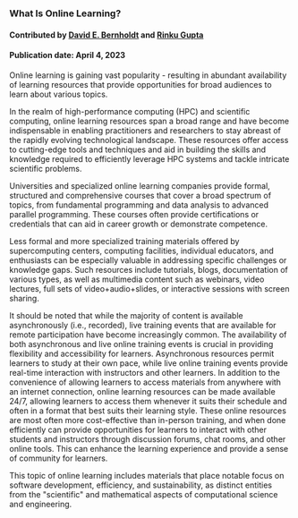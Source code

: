 ### What Is Online Learning?
#### Contributed by [David E. Bernholdt](https://github.com/bernhold) and [Rinku Gupta](https://github.com/rinkug)
#### Publication date: April 4, 2023

<!--- deck start --->
Online learning is gaining vast popularity  - resulting in abundant availability of learning resources that provide opportunities for broad audiences to learn about various topics.
<!--- deck end --->

<!--- body start --->

In the realm of high-performance computing (HPC) and scientific computing, online learning resources span a broad range and have become indispensable in enabling practitioners and researchers to stay abreast of the rapidly evolving technological landscape. These resources offer access to cutting-edge tools and techniques and aid in building the skills and knowledge required to efficiently leverage HPC systems and tackle intricate scientific problems.

Universities and specialized online learning companies provide formal, structured and comprehensive courses that cover a broad spectrum of topics, from fundamental programming and data analysis to advanced parallel programming. These courses often provide certifications or credentials that can aid in career growth or demonstrate competence.

Less formal and more specialized training materials offered by supercomputing centers, computing facilities, individual educators, and enthusiasts can be especially valuable in addressing specific challenges or knowledge gaps. Such resources include tutorials, blogs, documentation of various types,  as well as multimedia content such as webinars, video lectures, full sets of video+audio+slides, or interactive sessions with screen sharing.

It should be noted that while the majority of content is available asynchronously (i.e., recorded), live training events that are available for remote participation have become increasingly common. The availability of both asynchronous and live online training events is crucial in providing flexibility and accessibility for learners. Asynchronous resources permit learners to study at their own pace, while live online training events provide real-time interaction with instructors and other learners. In addition to the convenience of allowing learners to access materials from anywhere with an internet connection, online learning resources can be made available 24/7, allowing learners to access them whenever it suits their schedule and often in a format that best suits their learning style. These online resources are most often more cost-effective than in-person training, and when done efficiently can provide opportunities for learners to interact with other students and instructors through discussion forums, chat rooms, and other online tools. This can enhance the learning experience and provide a sense of community for learners.

This topic of online learning includes materials that place notable focus on software development, efficiency, and sustainability, as distinct entities from the "scientific" and mathematical aspects of computational science and engineering.

<!--- body end  --->

 
<!---
Publish: yes
Pinned: yes
Topics: online learning
RSS update: 2023-04-04
--->
